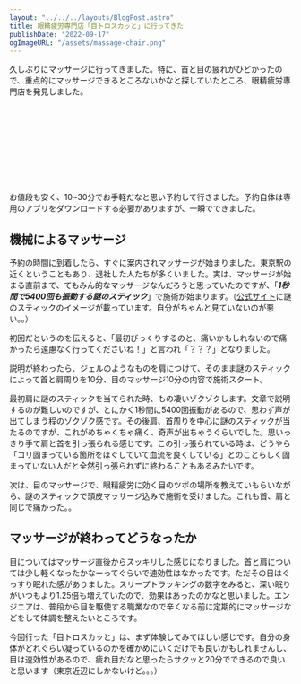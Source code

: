 ```yaml
---
layout: "../../../layouts/BlogPost.astro"
title: 眼精疲労専門店「目トロスカッと」に行ってきた
publishDate: "2022-09-17"
ogImageURL: "/assets/massage-chair.png"
---
```


久しぶりにマッサージに行ってきました。特に、首と目の疲れがひどかったので、重点的にマッサージできるところないかなと探していたところ、眼精疲労専門店を発見しました。

<div class="iframely-embed"><div class="iframely-responsive" style="height: 140px; padding-bottom: 0;"><a href="https://www.marunouchi.com/tenants/10259/index.html" data-iframely-url="//iframely.net/nByz7VZ?card=small"></a></div></div>

お値段も安く、10~30分でお手軽だなと思い予約して行きました。予約自体は専用のアプリをダウンロードする必要がありますが、一瞬でできました。

## 機械によるマッサージ

予約の時間に到着したら、すぐに案内されマッサージが始まりました。東京駅の近くということもあり、退社した人たちが多くいました。実は、マッサージが始まる直前まで、てもみん的なマッサージなんだろうと思っていたのですが、「***1秒間で5400回も振動する謎のスティック***」で施術が始まります。（[公式サイト](https://metorosukatto.hp.peraichi.com/)に謎のスティックのイメージが載っています。自分がちゃんと見ていないのが悪い。。）

初回だというのを伝えると、「最初びっくりするのと、痛いかもしれないので痛かったら遠慮なく行ってくださいね！」と言われ「？？？」となりました。

説明が終わったら、ジェルのようなものを肩につけて、そのまま謎のスティックによって首と肩周りを10分、目のマッサージ10分の内容で施術スタート。

最初肩に謎のスティックを当てられた時、もの凄いゾクゾクします。文章で説明するのが難しいのですが、とにかく1秒間に5400回振動があるので、思わず声が出てしまう程のゾクゾク感です。その後肩、首周りを中心に謎のスティックが当たるのですが、これがめちゃくちゃ痛く、奇声が出ちゃうぐらいでした。思いっきり手で肩と首を引っ張られる感じです。この引っ張られている時は、どうやら「コリ固まっている箇所をほぐしていて血流を良くしている」とのことらしく固まっていない人だと全然引っ張られずに終わることもあるみたいです。


次は、目のマッサージで、眼精疲労に効く目のツボの場所を教えていもらいながら、謎のスティックで頭皮マッサージ込みで施術を受けました。これも首、肩と同じで痛かった。。

## マッサージが終わってどうなったか

目についてはマッサージ直後からスッキリした感じになりました。首と肩については少し軽くなったかなーってぐらいで速効性はなかったです。ただその日はぐっすり眠れた感がありました。スリープトラッキングの数字をみると、深い眠りがいつもより1.25倍も増えていたので、効果はあったのかなと思いました。エンジニアは、普段から目を駆使する職業なので辛くなる前に定期的にマッサージなどをして体調を整えたいところです。

今回行った「目トロスカッと」は、まず体験してみてほしい感じです。自分の身体がどれぐらい凝っているのかを確かめにいくだけでも良いかもしれませんし、目は速効性があるので、疲れ目だなと思ったらサクッと20分でできるので良いと思います（東京近辺にしかないけど。。。）




